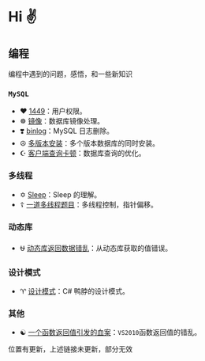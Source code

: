 # Hi ✌️  

## 编程

编程中遇到的问题，感悟，和一些新知识

### `MySQL`

* ❤️   [1449](MySQL-1449.md)：用户权限。
* ☸️    [镜像](MySQL-镜像.md)：数据库镜像处理。
* ❣️     [binlog](MySQL-bin_log.md)：MySQL 日志删除。
* ☮️    [多版本安装](MySQL-多版本安装.md)：多个版本数据库的同时安装。
* ☪️    [客户端查询卡顿](MySQL-客户端查询卡顿.md)：数据库查询的优化。

### 多线程

*  ✡️   [Sleep](MFC-Sleep的理解.md)：Sleep 的理解。
*  ☦️   [一道多线程题目](一个多线程题.md)：多线程控制，指针偏移。

### 动态库

*  ⛎   [动态库返回数据错乱](DLL-返回数据错乱.md)：从动态库获取的值错误。



### 设计模式

*  ♈️   [设计模式](设计模式.md)：C# 鸭脖的设计模式。



### 其他

*  ☯️ [一个函数返回值引发的血案](一个函数返回值引发的血案.md)：`VS2010`函数返回值的错乱。



 位置有更新，上述链接未更新，部分无效







